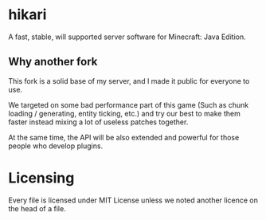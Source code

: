 # hikari

A fast, stable, will supported server software for Minecraft: Java Edition.

## Why another fork

This fork is a solid base of my server, and I made it public for everyone to use.

We targeted on some bad performance part of this game (Such as chunk loading / generating, entity ticking, etc.) and try our best to make them faster instead mixing a lot of useless patches together.

At the same time, the API will be also extended and powerful for those people who develop plugins.

# Licensing

Every file is licensed under MIT License unless we noted another licence on the head of a file.

